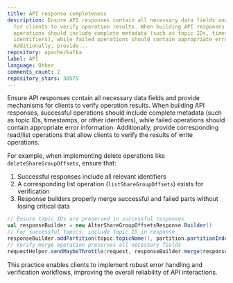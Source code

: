 ```yaml
---
title: API response completeness
description: Ensure API responses contain all necessary data fields and provide mechanisms
  for clients to verify operation results. When building API responses, successful
  operations should include complete metadata (such as topic IDs, timestamps, or other
  identifiers), while failed operations should contain appropriate error information.
  Additionally, provide...
repository: apache/kafka
label: API
language: Other
comments_count: 2
repository_stars: 30575
---
```


Ensure API responses contain all necessary data fields and provide mechanisms for clients to verify operation results. When building API responses, successful operations should include complete metadata (such as topic IDs, timestamps, or other identifiers), while failed operations should contain appropriate error information. Additionally, provide corresponding read/list operations that allow clients to verify the results of write operations.

For example, when implementing delete operations like `deleteShareGroupOffsets`, ensure that:
1. Successful responses include all relevant identifiers
2. A corresponding list operation (`listShareGroupOffsets`) exists for verification
3. Response builders properly merge successful and failed parts without losing critical data

```scala
// Ensure topic IDs are preserved in successful responses
val responseBuilder = new AlterShareGroupOffsetsResponse.Builder()
// For successful topics, include topic ID in response
responseBuilder.addPartition(topic.topicName(), partition.partitionIndex(), error.error)
// Verify merge operation preserves all necessary fields
requestHelper.sendMaybeThrottle(request, responseBuilder.merge(response).build())
```

This practice enables clients to implement robust error handling and verification workflows, improving the overall reliability of API interactions.